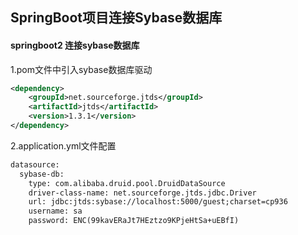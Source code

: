 ## SpringBoot项目连接Sybase数据库

#### springboot2 连接sybase数据库
1.pom文件中引入sybase数据库驱动
````xml
<dependency>
    <groupId>net.sourceforge.jtds</groupId>
    <artifactId>jtds</artifactId>
    <version>1.3.1</version>
</dependency>
````

2.application.yml文件配置
````xml
datasource:
  sybase-db:
    type: com.alibaba.druid.pool.DruidDataSource
    driver-class-name: net.sourceforge.jtds.jdbc.Driver
    url: jdbc:jtds:sybase://localhost:5000/guest;charset=cp936
    username: sa
    password: ENC(99kavERaJt7HEztzo9KPjeHtSa+uEBfI)
````
